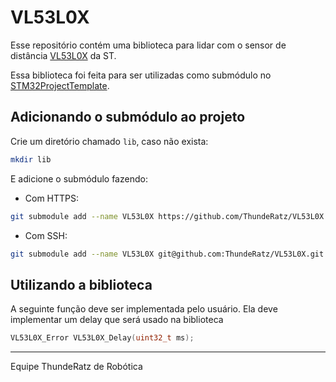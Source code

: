# VL53L0X

Esse repositório contém uma biblioteca para lidar com o sensor de distância [VL53L0X](https://www.st.com/en/imaging-and-photonics-solutions/vl53l0x.html) da ST.

Essa biblioteca foi feita para ser utilizadas como submódulo no [STM32ProjectTemplate](https://github.com/ThundeRatz/STM32ProjectTemplate).

## Adicionando o submódulo ao projeto

Crie um diretório chamado `lib`, caso não exista:

```bash
mkdir lib
```
E adicione o submódulo fazendo:

* Com HTTPS:
```bash
git submodule add --name VL53L0X https://github.com/ThundeRatz/VL53L0X.git lib/VL53L0X
```

* Com SSH:
```bash
git submodule add --name VL53L0X git@github.com:ThundeRatz/VL53L0X.git lib/VL53L0X
```

## Utilizando a biblioteca

A seguinte função deve ser implementada pelo usuário. Ela deve implementar um delay que será usado na biblioteca
```C
VL53L0X_Error VL53L0X_Delay(uint32_t ms);
```


---------------------

Equipe ThundeRatz de Robótica
